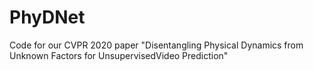# PhyDNet
Code for our CVPR 2020 paper "Disentangling Physical Dynamics from Unknown Factors for UnsupervisedVideo Prediction"
